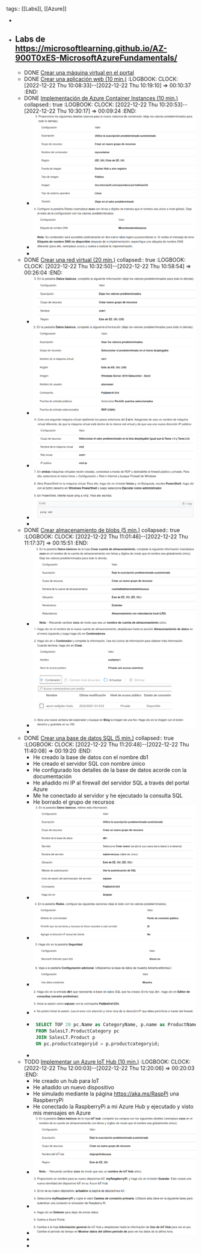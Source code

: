tags:: [[Labs]], [[Azure]]

-
- ## Labs de https://microsoftlearning.github.io/AZ-900T0xES-MicrosoftAzureFundamentals/
	- DONE [Crear una máquina virtual en el portal](https://microsoftlearning.github.io/AZ-900T0xES-MicrosoftAzureFundamentals/Instructions/Walkthroughs/01-Create%20a%20virtual%20machine.html)
	- DONE [Crear una aplicación web (10 min.)](https://microsoftlearning.github.io/AZ-900T0xES-MicrosoftAzureFundamentals/Instructions/Walkthroughs/02-Create%20a%20Web%20App.html)
	  :LOGBOOK:
	  CLOCK: [2022-12-22 Thu 10:08:33]--[2022-12-22 Thu 10:19:10] =>  00:10:37
	  :END:
	- DONE [Implementación de Azure Container Instances (10 min.)](https://microsoftlearning.github.io/AZ-900T0xES-MicrosoftAzureFundamentals/Instructions/Walkthroughs/03-Deploy%20Azure%20Container%20Instances.html)
	  collapsed:: true
	  :LOGBOOK:
	  CLOCK: [2022-12-22 Thu 10:20:53]--[2022-12-22 Thu 10:30:17] =>  00:09:24
	  :END:
		- ![image.png](../assets/image_1671701455577_0.png)
		- ![image.png](../assets/image_1671701491090_0.png)
		-
	- DONE [Crear una red virtual (20 min.)](https://microsoftlearning.github.io/AZ-900T0xES-MicrosoftAzureFundamentals/Instructions/Walkthroughs/04-Create%20a%20virtual%20network.html)
	  collapsed:: true
	  :LOGBOOK:
	  CLOCK: [2022-12-22 Thu 10:32:50]--[2022-12-22 Thu 10:58:54] =>  00:26:04
	  :END:
		- ![image.png](../assets/image_1671703167483_0.png)
		- ![image.png](../assets/image_1671703194333_0.png)
		- ![image.png](../assets/image_1671703217144_0.png)
		- ![image.png](../assets/image_1671703239837_0.png)
		-
	- DONE [Crear almacenamiento de blobs (5 min.)](https://microsoftlearning.github.io/AZ-900T0xES-MicrosoftAzureFundamentals/Instructions/Walkthroughs/05-Create%20Blob%20storage.html)
	  collapsed:: true
	  :LOGBOOK:
	  CLOCK: [2022-12-22 Thu 11:01:46]--[2022-12-22 Thu 11:17:37] =>  00:15:51
	  :END:
		- ![image.png](../assets/image_1671704299301_0.png)
		- ![image.png](../assets/image_1671704341625_0.png)
		-
	- DONE [Crear una base de datos SQL (5 min.)](https://microsoftlearning.github.io/AZ-900T0xES-MicrosoftAzureFundamentals/Instructions/Walkthroughs/06-Create%20a%20SQL%20database.html)
	  collapsed:: true
	  :LOGBOOK:
	  CLOCK: [2022-12-22 Thu 11:20:48]--[2022-12-22 Thu 11:40:08] =>  00:19:20
	  :END:
		- He creado la base de datos con el nombre db1
		- He creado el servidor SQL con nombre único
		- He configurado los detalles de la base de datos acorde con la documentación
		- He añadido mi IP al firewall del servidor SQL a través del portal Azure
		- Me he conectado al servidor y he ejecutado la consulta SQL
		- He borrado el grupo de recursos
		- ![image.png](../assets/image_1671705974550_0.png)
		- ![image.png](../assets/image_1671705999466_0.png)
		- ![image.png](../assets/image_1671706028684_0.png)
		- ![image.png](../assets/image_1671706077654_0.png)
		- ```sql
		   SELECT TOP 20 pc.Name as CategoryName, p.name as ProductName
		   FROM SalesLT.ProductCategory pc
		   JOIN SalesLT.Product p
		   ON pc.productcategoryid = p.productcategoryid;
		  ```
		-
	- TODO [Implementar un Azure IoT Hub (10 min.)](https://microsoftlearning.github.io/AZ-900T0xES-MicrosoftAzureFundamentals/Instructions/Walkthroughs/07-Implement%20the%20Azure%20IoT%20Hub.html)
	  :LOGBOOK:
	  CLOCK: [2022-12-22 Thu 12:00:03]--[2022-12-22 Thu 12:20:06] => 00:20:03
	  :END:
		- He creado un hub para IoT
		- He añadido un nuevo dispositivo
		- He simulado mediante la página https://aka.ms/RaspPi una RaspberryPi
		- He conectado la RaspberryPi a mi Azure Hub y ejecutado y visto mis mensajes en Azure
		- ![image.png](../assets/image_1671708300625_0.png)
		- ![image.png](../assets/image_1671708332493_0.png)
		- ![image.png](../assets/image_1671708361874_0.png)
		-
		-